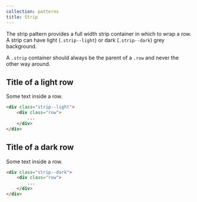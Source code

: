 ```yaml
---
collection: patterns
title: Strip
---
```


The strip pattern provides a full width strip container in which to wrap a row. A strip can have light (`.strip--light`) or dark (`.strip--dark`) grey background.

A `.strip` container should always be the parent of a `.row` and never the other way around.

<div class="strip--light">
    <div class="row">
        <h2>Title of a light row</h2>
        <p>Some text inside a row.</p>
    </div>
</div>

```html
<div class="strip--light">
    <div class="row">
        ...
    </div>
</div>
```

<div class="strip--dark">
    <div class="row">
        <div class="col-12">
            <h2>Title of a dark row</h2>
            <p>Some text inside a row.</p>
        </div>
    </div>
</div>

```html
<div class="strip--dark">
    <div class="row">
        ...
    </div>
</div>
```
